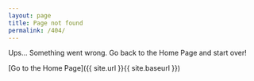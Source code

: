 ```yaml
---
layout: page
title: Page not found
permalink: /404/
---
```


Ups... Something went wrong. Go back to the Home Page and start over!

[Go to the Home Page]({{ site.url }}{{ site.baseurl }})
